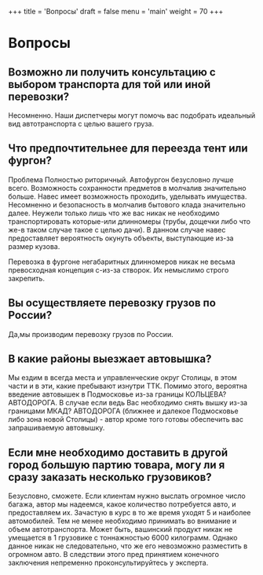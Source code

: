 +++
title = 'Вопросы'
draft = false
menu = 'main'
weight = 70
+++

# Вопросы

## Возможно ли получить консультацию с выбором транспорта для той или иной перевозки?

Несомненно. Наши диспетчеры могут помочь вас подобрать идеальный вид автотранспорта с целью вашего груза.

## Что предпочтительнее для переезда тент или фургон?

Проблема Полностью риторичный. Автофургон безусловно лучше всего. Возможность сохранности предметов в молчалив значительно больше. Навес имеет возможность проходить, уделывать имущества. Несомненно и безопасность в молчалив бытового клада значительно далее. Неужели только лишь что же вас никак не необходимо транспортировать которые-или длинномеры (трубы, дощечки либо что же-в таком случае такое с целью дачи). В данном случае навес предоставляет вероятность окунуть объекты, выступающие из-за размер кузова.

Перевозка в фургоне негабаритных длинномеров никак не весьма превосходная концепция с-из-за створок. Их немыслимо строго закрепить.

## Вы осуществляете перевозку грузов по России?

Да,мы производим перевозку грузов по России.

## В какие районы выезжает автовышка?
Мы ездим в всегда места и управленческие округ Столицы, в этом части и в эти, какие пребывают изнутри ТТК. Помимо этого, вероятна введение автовышек в Подмосковье из-за границы КОЛЬЦЕВА? АВТОДОРОГА. В случае если ведь Вас необходимо снять вышку из-за границами МКАД? АВТОДОРОГА (ближнее и далекое Подмосковье либо зона новой Столицы) - автор кроме того готовы обеспечить вас запрашиваемую автовышку.

## Если мне необходимо доставить в другой город большую партию товара, могу ли я сразу заказать несколько грузовиков?
Безусловно, сможете. Если клиентам нужно выслать огромное число багажа, автор мы надеемся, какое количество потребуется авто, и предоставляем их. Зачастую в курс в то же время уходят 5 и наиболее автомобилей. Тем не менее необходимо принимать во внимание и объем автотранспорта. Может быть, вашинский продукт никак не умещается в 1 грузовике с тоннажностью 6000 килограмм. Однако данное никак не следовательно, что же его невозможно разместить в огромном авто. В следствии этого пред принятием конечного заключения непременно проконсультируйтесь у эксперта.